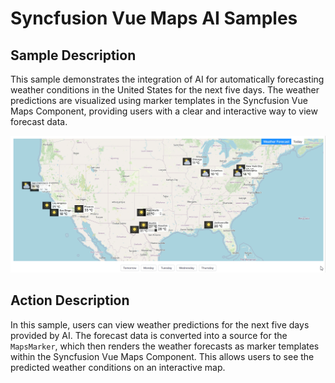 # Syncfusion Vue Maps AI Samples

## Sample Description

This sample demonstrates the integration of AI for automatically forecasting weather conditions in the United States for the next five days. The weather predictions are visualized using marker templates in the Syncfusion Vue Maps Component, providing users with a clear and interactive way to view forecast data.

![Maps AI Weather Forecast](../gif-images/maps/weather-prediction.gif)

## Action Description

In this sample, users can view weather predictions for the next five days provided by AI. The forecast data is converted into a source for the `MapsMarker`, which then renders the weather forecasts as marker templates within the Syncfusion Vue Maps Component. This allows users to see the predicted weather conditions on an interactive map.
